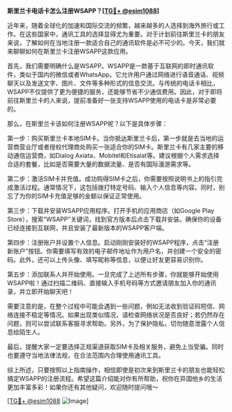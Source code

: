 **斯里兰卡电话卡怎么注册WSAPP？[[TG💪+ @esim1088](https://t.me/s/esim1088)]**

近年来，随着全球化的加速和国际交流的频繁，越来越多的人选择到海外旅行或工作。在这些国家中，通讯工具的选择显得尤为重要。对于计划前往斯里兰卡的朋友来说，了解如何在当地注册一款适合自己的通讯软件是必不可少的。今天，我们就来聊聊如何在斯里兰卡注册WSAPP这款应用。

首先，我们需要明确什么是WSAPP。WSAPP是一款基于互联网的即时通讯软件，类似于国内的微信或者WhatsApp。它允许用户通过网络进行语音通话、视频聊天以及发送文字、图片、文件等多种形式的信息交流。与传统的电话卡相比，WSAPP不仅提供了更为便捷的服务，还能够节省不少通信费用。因此，对于即将前往斯里兰卡的人来说，提前准备好一张支持WSAPP使用的电话卡是非常必要的。

那么，在斯里兰卡该如何注册WSAPP呢？以下是具体步骤：

第一步：购买斯里兰卡本地SIM卡。当你抵达斯里兰卡后，第一步就是去当地的运营商营业厅或者授权代理商处购买一张适合你的SIM卡。斯里兰卡有几家主要的移动通信运营商，如Dialog Axiata、Mobitel和Etisalat等。建议根据个人需求选择合适的套餐，比如是否需要大量的数据流量、是否有国际漫游需求等。

第二步：激活SIM卡并充值。成功购得SIM卡之后，你需要按照说明书上的指引完成激活过程。通常情况下，这包括拨打特定号码、输入个人信息等内容。同时，别忘了为你的SIM卡充值足够的金额以保证正常使用。

第三步：下载并安装WSAPP应用程序。打开手机的应用商店（如Google Play Store），搜索“WSAPP”关键词，找到官方版本后点击下载并安装。确保你的设备已经连接到互联网，并且安装了最新版本的WSAPP客户端。

第四步：注册账户并设置个人信息。启动刚刚安装好的WSAPP程序，点击“注册新账户”按钮。你需要填写有效的电子邮件地址作为用户名，并创建一个安全的密码。此外，还可以上传头像、填写昵称等信息，以便让好友更容易识别你。

第五步：添加联系人并开始使用。一旦完成了上述所有步骤，你就能够开始使用WSAPP啦！通过扫描二维码、直接输入手机号码等方式邀请朋友加入你的通讯录，并立即开始聊天吧！

需要注意的是，在整个过程中可能会遇到一些问题，例如无法收到验证码短信、网络连接不稳定等情况。如果出现类似情况，请检查网络状况是否良好；若仍然存在问题，则可以尝试联系客服寻求帮助。另外，为了保护隐私，切勿随意泄露个人信息给陌生人。

最后，提醒大家一定要选择正规渠道获取SIM卡及相关服务，避免上当受骗。同时也要遵守当地法律法规，在合法范围内合理使用通讯工具。

综上所述，只要按照以上指南操作，相信即使是初次来到斯里兰卡的朋友也能轻松搞定WSAPP的注册流程。希望这篇介绍能对你有所帮助，祝你在异国他乡的生活更加丰富多彩！如果你还有其他疑问，欢迎随时提问哦～

[[TG💪+ @esim1088](https://t.me/s/esim1088) ![Image](https://i.postimg.cc/4NQfJmqS/Snipaste-2025-05-13-00-14-12.png)]